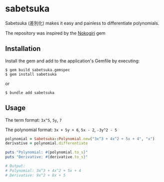 # sabetsuka

Sabetsuka (差別化) makes it easy and painless to differentiate polynomials. 

The repository was inspired by the [Nokogiri](https://github.com/sparklemotion/nokogiri) gem

## Installation
Install the gem and add to the application's Gemfile by executing:

    $ gem build sabetsuka.gemspec
    $ gem install sabetsuka
or

    $ bundle add sabetsuka

## Usage
The term format: `3x^5`, `5y`, `7`

The polynomial format: `3x + 5y + 6`, `5x - 2`, `-3y^2 - 5`
```ruby
polynomial = Sabetsuka::Polynomial.new("3x^3 + 4x^2 + 5x + 4", "x")
derivative = polynomial.differentiate

puts "Polynomial: #{polynomial.to_s}"
puts "Derivative: #{derivative.to_s}"

# Output:
# Polynomial: 3x^3 + 4x^2 + 5x + 4
# Derivative: 9x^2 + 8x + 5
```
